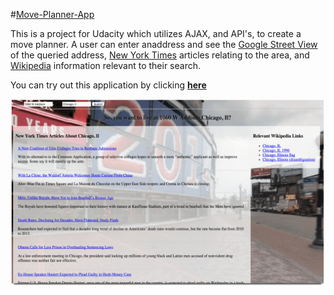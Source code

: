 #[Move-Planner-App](http://samurairanderson.github.io/Move-Planner-App)

This is a project for Udacity which utilizes AJAX, and API's, to create a move planner. A 
user can enter anaddress and see the 
[Google Street View](https://www.google.com/maps/views/streetview?gl=us) of the queried 
address, [New York Times](http://www.nytimes.com/) articles relating to the area, and 
[Wikipedia](https://www.wikipedia.org/) information relevant to their search.

You can try out this application by clicking [**here**](http://samurairanderson.github.io/Move-Planner-App) 

![Move Planner App Image](images/mpa.png)